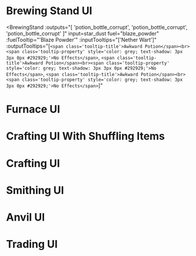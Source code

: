 # Brewing Stand UI

<BrewingStand
  :outputs="[
    'potion_bottle_corrupt',
    'potion_bottle_corrupt',
    'potion_bottle_corrupt'
  ]"
  input=star_dust
  fuel="blaze_powder"
  :fuelTooltip="'Blaze Powder'"
  :inputTooltips="['Nether Wart']"
  :outputTooltips="[`<span class='tooltip-title'>Awkward Potion</span><br><span class='tooltip-property' style='color: grey; text-shadow: 3px 3px 0px #292929;'>No Effects</span>`, `<span class='tooltip-title'>Awkward Potion</span><br><span class='tooltip-property' style='color: grey; text-shadow: 3px 3px 0px #292929;'>No Effects</span>`, `<span class='tooltip-title'>Awkward Potion</span><br><span class='tooltip-property' style='color: grey; text-shadow: 3px 3px 0px #292929;'>No Effects</span>`]"
>
</BrewingStand>


# Furnace UI

<Furnace
  input="stardust_nugget"
  fuel="https://minecraft.wiki/images/Coal_JE4_BE3.png?165e9"
  output="star_dust"
  outputText=""
  :inputTooltips="['Stardust Nugget']"
  :fuelTooltips="['Fuel']"
  :outputTooltips="['Stardust']"
/>

# Crafting UI With Shuffling Items
<ShufflingCraftingTable
  :gridItems="[
    [{ image: 'deer_hide', name: 'Deer Hide' }], // Item objects with name property
    [{ image: 'string_belt', name: 'String Belt' }],
    [
      { image: 'https://minecraft.wiki/images/Copper_Ingot_JE2_BE1.png?0d410', name: 'Copper Ingot' },
      { image: 'https://minecraft.wiki/images/Diamond_JE3_BE3.png?99d00', name: 'Diamond' },
      { image: 'https://minecraft.wiki/images/Netherite_Ingot_JE1_BE2.png?79364', name: 'Netherite Ingot' }
    ],
    [{ image: 'string_belt', name: 'String Belt' }],
    [{ image: 'chest', name: 'Chest' }],
    [{ image: 'string_belt', name: 'String Belt' }],
    [
      { image: 'https://minecraft.wiki/images/Copper_Ingot_JE2_BE1.png?0d410', name: 'Copper Ingot' },
      { image: 'https://minecraft.wiki/images/Diamond_JE3_BE3.png?99d00', name: 'Diamond' },
      { image: 'https://minecraft.wiki/images/Netherite_Ingot_JE1_BE2.png?79364', name: 'Netherite Ingot' }
    ],
    [{ image: 'string_belt', name: 'String Belt' }],
    [{ image: 'deer_hide', name: 'Deer Hide' }]
  ]"
  :outputItems="[
    { image: 'backpack', name: 'Backpack' },
    { image: 'backpack_uncommon', name: 'Uncommon Backpack' },
    { image: 'backpack_large', name: 'Large Backpack' }
  ]"
  :outputTooltips="[
    `<span class='tooltip-title'>Backpack</span>`,
    `<span class='tooltip-title'>Uncommon Backpack</span>`,
    `<span class='tooltip-title'>Large Backpack</span>`
  ]"
  outputText=""
  :cycleInterval="1500"
/>

# Crafting UI
<CraftingTable
  :grid="[
    { image: 'https://minecraft.wiki/images/thumb/Deepslate_%28UD%29_JE3.png/120px-Deepslate_%28UD%29_JE3.png?7635f' },
    { image: 'stardust_upgrade' },
    { image: 'https://minecraft.wiki/images/thumb/Deepslate_%28UD%29_JE3.png/120px-Deepslate_%28UD%29_JE3.png?7635f' },
    { image: 'https://minecraft.wiki/images/thumb/Deepslate_%28UD%29_JE3.png/120px-Deepslate_%28UD%29_JE3.png?7635f' },
    { image: 'stardust_ingot' },
    { image: 'https://minecraft.wiki/images/thumb/Deepslate_%28UD%29_JE3.png/120px-Deepslate_%28UD%29_JE3.png?7635f' },
    { image: 'https://minecraft.wiki/images/thumb/Deepslate_%28UD%29_JE3.png/120px-Deepslate_%28UD%29_JE3.png?7635f' },
    { image: 'https://minecraft.wiki/images/thumb/Deepslate_%28UD%29_JE3.png/120px-Deepslate_%28UD%29_JE3.png?7635f' },
    { image: 'https://minecraft.wiki/images/thumb/Deepslate_%28UD%29_JE3.png/120px-Deepslate_%28UD%29_JE3.png?7635f' }
  ]"
  :inputTooltips="[
    `<span class='tooltip-title'>Deepslate</span>`,
    `<span class='tooltip-title' style='color: yellow; text-shadow: 3px 3px 0px #3e3e15;'>Stardust Upgrade</span><br><br><span class='tooltip-property' style='color: lightgrey; text-shadow: 3px 3px 0px #292929;'>Applies to:</span><br><span class='tooltip-value' style='color: #5454fc; text-shadow: 3px 3px 0px #15153e;'>‎‎ Diamond Equipment</span><br><span class='tooltip-property' style='color: lightgrey; text-shadow: 3px 3px 0px #292929;'>Ingredients:</span><br><span class='tooltip-value' style='color: #5454fc; text-shadow: 3px 3px 0px #15153e;'>‎‎ Netherite Ingot</span>`,
    `<span class='tooltip-title'>Deepslate</span>`,
    `<span class='tooltip-title'>Deepslate</span>`,
    `<span class='tooltip-title'>Stardust Ingot</span>`,
    `<span class='tooltip-title'>Deepslate</span>`,
    `<span class='tooltip-title'>Deepslate</span>`,
    `<span class='tooltip-title'>Deepslate</span>`,
    `<span class='tooltip-title'>Deepslate</span>`
  ]"
  output="stardust_upgrade"
  outputText="2"
  outputSlotText="Stardust Upgrade Template"
  :outputTooltips="[
     `<span class='tooltip-title' style='color: yellow; text-shadow: 3px 3px 0px #3e3e15;'>Stardust Upgrade</span><br><br><span class='tooltip-property' style='color: lightgrey; text-shadow: 3px 3px 0px #292929;'>Applies to:</span><br><span class='tooltip-value' style='color: #5454fc; text-shadow: 3px 3px 0px #15153e;'>‎‎ Diamond Equipment</span><br><span class='tooltip-property' style='color: lightgrey; text-shadow: 3px 3px 0px #292929;'>Ingredients:</span><br><span class='tooltip-value' style='color: #5454fc; text-shadow: 3px 3px 0px #15153e;'>‎‎ Netherite Ingot</span>`,
  ]"
/>

# Smithing UI
<ShufflingSmithingTable
  background="UI/smithing_background"
  :inputItems="[
    ['stardust_upgrade'],
    ['diamond_sword', 'diamond_pickaxe', 'diamond_axe', 'diamond_shovel', 'diamond_hoe', 'diamond_helmet', 'diamond_chestplate', 'diamond_leggings', 'diamond_boots'],
    ['netherite_ingot']
  ]"
  :inputTooltips="[
`<span class='tooltip-title' style='color: yellow; text-shadow: 3px 3px 0px #3e3e15;'>Stardust Upgrade</span><br><br><span class='tooltip-property' style='color: lightgrey; text-shadow: 3px 3px 0px #292929;'>Applies to:</span><br><span class='tooltip-value' style='color: #5454fc; text-shadow: 3px 3px 0px #15153e;'>‎‎ Diamond Equipment</span><br><span class='tooltip-property' style='color: lightgrey; text-shadow: 3px 3px 0px #292929;'>Ingredients:</span><br><span class='tooltip-value' style='color: #5454fc; text-shadow: 3px 3px 0px #15153e;'>‎‎ Netherite Ingot</span>`,
    `<span class='tooltip-title'>Diamond Equipment</span>`,
    `<span class='tooltip-title'>Netherite Ingot</span>`
  ]"
  :outputItems="['stardust_sword', 'stardust_pickaxe', 'stardust_axe', 'stardust_shovel', 'stardust_hoe', 'stardust_helmet', 'stardust_chestplate', 'stardust_leggings', 'stardust_boots']"
  :outputTooltip="`<span>Stardust Equipment</span>`"
  :cycleInterval="1500"
/>

# Anvil UI
<Anvil
  :inputItems="[
    ['staff', 'ice_staff', 'flender_staff', 'flame_staff'],
    ['soul_star']
  ]"
  :inputTooltips="[
    `Staff`,
    `Soul Star`
  ]"
  :outputItems="['staff', 'ice_staff', 'flender_staff', 'flame_staff']"
  :outputTooltip="`Staff`"
  imageBetweenInputs="/Main/assets/UI/anvil_addition.png"
  :cycleInterval="1500"
/>

# Trading UI

<Trading :tiers="[
  {
    label: 'Level 1 - Novice',
    buttons: [
      {
        inputItems: [{ image: 'rune', quantity: 3, toolTip: 'Basic Rune' }],
        outputItem: { image: 'staff', toolTip: 'Staff' },
      },
    ],
  },
  {
    label: 'Level 2 - Apprentice',
    buttons: [
      {
        inputItems: [{ image: 'rune', quantity: 2, toolTip: 'Basic Rune' }, { image: 'upgraded_ice_rune', toolTip: 'Ice Rune' }],
        outputItem: { image: 'ice_staff', toolTip: 'Staff' },
      },
    ],
  },
]" />